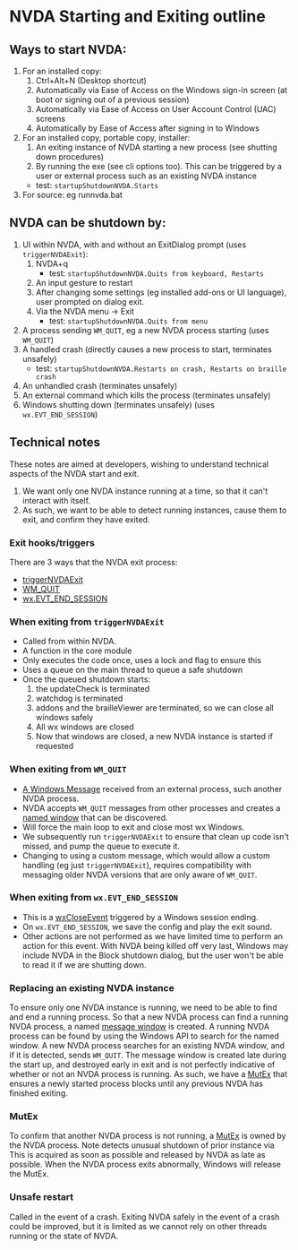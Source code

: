 # NVDA Starting and Exiting outline

## Ways to start NVDA:

1. For an installed copy:
    1. Ctrl+Alt+N (Desktop shortcut)
    1. Automatically via Ease of Access on the Windows sign-in screen (at boot or signing out of a previous session)
    1. Automatically via Ease of Access on User Account Control (UAC) screens
    1. Automatically by Ease of Access after signing in to Windows
1. For an installed copy, portable copy, installer:
    1. An exiting instance of NVDA starting a new process (see shutting down procedures)
    1. By running the exe (see cli options too).
    This can be triggered by a user or external process such as an existing NVDA instance
    - test: `startupShutdownNVDA.Starts`
1. For source: eg runnvda.bat

## NVDA can be shutdown by:

1. UI within NVDA, with and without an ExitDialog prompt (uses `triggerNVDAExit`):
    1. NVDA+q
        - test: `startupShutdownNVDA.Quits from keyboard, Restarts`
    1. An input gesture to restart
    1. After changing some settings (eg installed add-ons or UI language), user prompted on dialog exit.
    1. Via the NVDA menu -> Exit
        - test: `startupShutdownNVDA.Quits from menu`
1. A process sending `WM_QUIT`, eg a new NVDA process starting (uses `WM_QUIT`)
1. A handled crash (directly causes a new process to start, terminates unsafely)
    - test: `startupShutdownNVDA.Restarts on crash, Restarts on braille crash`
1. An unhandled crash (terminates unsafely)
1. An external command which kills the process (terminates unsafely) 
1. Windows shutting down (terminates unsafely) (uses `wx.EVT_END_SESSION`)

## Technical notes

These notes are aimed at developers, wishing to understand technical aspects of the NVDA start and exit.

1. We want only one NVDA instance running at a time, so that it can't interact with itself.
2. As such, we want to be able to detect running instances, cause them to exit, and confirm they have exited.

### Exit hooks/triggers

There are 3 ways that the NVDA exit process:

- [triggerNVDAExit](#When-exiting-from-triggerNVDAExit)
- [WM_QUIT](#When-exiting-from-WM_QUIT)
- [wx.EVT_END_SESSION](#When-exiting-from-wxEVT_END_SESSION)

### When exiting from `triggerNVDAExit`
* Called from within NVDA.
* A function in the core module
* Only executes the code once, uses a lock and flag to ensure this
* Uses a queue on the main thread to queue a safe shutdown
* Once the queued shutdown starts:
    1. the updateCheck is terminated
    1. watchdog is terminated
    1. addons and the brailleViewer are terminated, so we can close all windows safely
    1. All wx windows are closed
    1. Now that windows are closed, a new NVDA instance is started if requested

### When exiting from `WM_QUIT`
* [A Windows Message](https://docs.microsoft.com/en-us/windows/win32/winmsg/wm-quit) received from an external process, such another NVDA process.
* NVDA accepts `WM_QUIT` messages from other processes and creates a [named window](https://docs.microsoft.com/en-us/windows/win32/learnwin32/creating-a-window#creating-the-window) that can be discovered.
* Will force the main loop to exit and close most wx Windows.
* We subsequently run `triggerNVDAExit` to ensure that clean up code isn't missed, and pump the queue to execute it.
* Changing to using a custom message, which would allow a custom handling (eg just `triggerNVDAExit`), requires compatibility with messaging older NVDA versions that are only aware of `WM_QUIT`.

### When exiting from `wx.EVT_END_SESSION`
* This is a [wxCloseEvent](https://docs.wxwidgets.org/3.0/classwx_close_event.html) triggered by a Windows session ending.
* On `wx.EVT_END_SESSION`, we save the config and play the exit sound.
* Other actions are not performed as we have limited time to perform an action for this event. With NVDA being killed off very last, Windows may include NVDA in the Block shutdown dialog, but the user won't be able to read it if we are shutting down.

### Replacing an existing NVDA instance

To ensure only one NVDA instance is running, we need to be able to find and end a running process.
So that a new NVDA process can find a running NVDA process, a named [message window](https://docs.microsoft.com/en-us/windows/win32/learnwin32/creating-a-window#creating-the-window) is created.
A running NVDA process can be found by using the Windows API to search for the named window.
A new NVDA process searches for an existing NVDA window, and if it is detected, sends `WM_QUIT`.
The message window is created late during the start up, and destroyed early in exit and is not perfectly indicative of whether or not an NVDA process is running.
As such, we have a [MutEx](#MutEx) that ensures a newly started process blocks until any previous NVDA has finished exiting.

### MutEx

To confirm that another NVDA process is not running,
a [MutEx](https://docs.microsoft.com/en-us/windows/win32/sync/mutex-objects) is owned by the NVDA process.
Note detects unusual shutdown of prior instance via 
This is acquired as soon as possible and released by NVDA as late as possible.
When the NVDA process exits abnormally, Windows will release the MutEx.

### Unsafe restart

Called in the event of a crash. Exiting NVDA safely in the event of a crash could be improved, but it is limited as we cannot rely on other threads running or the state of NVDA.

